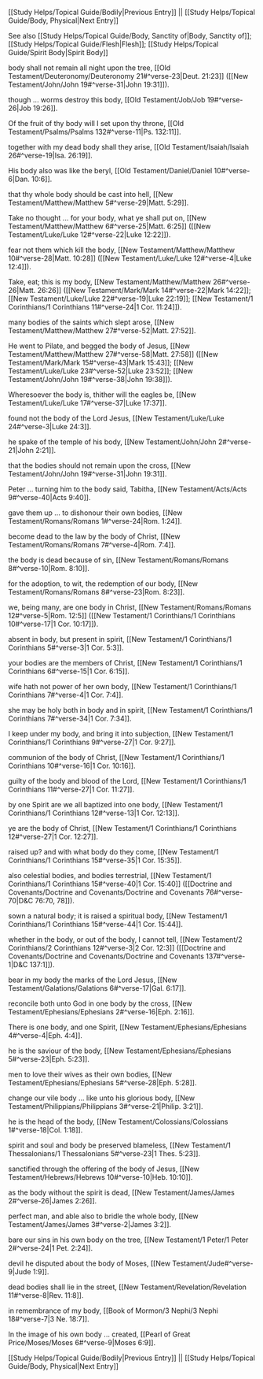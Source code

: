 [[Study Helps/Topical Guide/Bodily|Previous Entry]]  ||  [[Study Helps/Topical Guide/Body, Physical|Next Entry]]

 See also [[Study Helps/Topical Guide/Body, Sanctity of|Body, Sanctity of]]; [[Study Helps/Topical Guide/Flesh|Flesh]]; [[Study Helps/Topical Guide/Spirit Body|Spirit Body]]

 body shall not remain all night upon the tree, [[Old Testament/Deuteronomy/Deuteronomy 21#^verse-23|Deut. 21:23]] ([[New Testament/John/John 19#^verse-31|John 19:31]]).

 though ... worms destroy this body, [[Old Testament/Job/Job 19#^verse-26|Job 19:26]].

 Of the fruit of thy body will I set upon thy throne, [[Old Testament/Psalms/Psalms 132#^verse-11|Ps. 132:11]].

 together with my dead body shall they arise, [[Old Testament/Isaiah/Isaiah 26#^verse-19|Isa. 26:19]].

 His body also was like the beryl, [[Old Testament/Daniel/Daniel 10#^verse-6|Dan. 10:6]].

 that thy whole body should be cast into hell, [[New Testament/Matthew/Matthew 5#^verse-29|Matt. 5:29]].

 Take no thought ... for your body, what ye shall put on, [[New Testament/Matthew/Matthew 6#^verse-25|Matt. 6:25]] ([[New Testament/Luke/Luke 12#^verse-22|Luke 12:22]]).

 fear not them which kill the body, [[New Testament/Matthew/Matthew 10#^verse-28|Matt. 10:28]] ([[New Testament/Luke/Luke 12#^verse-4|Luke 12:4]]).

 Take, eat; this is my body, [[New Testament/Matthew/Matthew 26#^verse-26|Matt. 26:26]] ([[New Testament/Mark/Mark 14#^verse-22|Mark 14:22]]; [[New Testament/Luke/Luke 22#^verse-19|Luke 22:19]]; [[New Testament/1 Corinthians/1 Corinthians 11#^verse-24|1 Cor. 11:24]]).

 many bodies of the saints which slept arose, [[New Testament/Matthew/Matthew 27#^verse-52|Matt. 27:52]].

 He went to Pilate, and begged the body of Jesus, [[New Testament/Matthew/Matthew 27#^verse-58|Matt. 27:58]] ([[New Testament/Mark/Mark 15#^verse-43|Mark 15:43]]; [[New Testament/Luke/Luke 23#^verse-52|Luke 23:52]]; [[New Testament/John/John 19#^verse-38|John 19:38]]).

 Wheresoever the body is, thither will the eagles be, [[New Testament/Luke/Luke 17#^verse-37|Luke 17:37]].

 found not the body of the Lord Jesus, [[New Testament/Luke/Luke 24#^verse-3|Luke 24:3]].

 he spake of the temple of his body, [[New Testament/John/John 2#^verse-21|John 2:21]].

 that the bodies should not remain upon the cross, [[New Testament/John/John 19#^verse-31|John 19:31]].

 Peter ... turning him to the body said, Tabitha, [[New Testament/Acts/Acts 9#^verse-40|Acts 9:40]].

 gave them up ... to dishonour their own bodies, [[New Testament/Romans/Romans 1#^verse-24|Rom. 1:24]].

 become dead to the law by the body of Christ, [[New Testament/Romans/Romans 7#^verse-4|Rom. 7:4]].

 the body is dead because of sin, [[New Testament/Romans/Romans 8#^verse-10|Rom. 8:10]].

 for the adoption, to wit, the redemption of our body, [[New Testament/Romans/Romans 8#^verse-23|Rom. 8:23]].

 we, being many, are one body in Christ, [[New Testament/Romans/Romans 12#^verse-5|Rom. 12:5]] ([[New Testament/1 Corinthians/1 Corinthians 10#^verse-17|1 Cor. 10:17]]).

 absent in body, but present in spirit, [[New Testament/1 Corinthians/1 Corinthians 5#^verse-3|1 Cor. 5:3]].

 your bodies are the members of Christ, [[New Testament/1 Corinthians/1 Corinthians 6#^verse-15|1 Cor. 6:15]].

 wife hath not power of her own body, [[New Testament/1 Corinthians/1 Corinthians 7#^verse-4|1 Cor. 7:4]].

 she may be holy both in body and in spirit, [[New Testament/1 Corinthians/1 Corinthians 7#^verse-34|1 Cor. 7:34]].

 I keep under my body, and bring it into subjection, [[New Testament/1 Corinthians/1 Corinthians 9#^verse-27|1 Cor. 9:27]].

 communion of the body of Christ, [[New Testament/1 Corinthians/1 Corinthians 10#^verse-16|1 Cor. 10:16]].

 guilty of the body and blood of the Lord, [[New Testament/1 Corinthians/1 Corinthians 11#^verse-27|1 Cor. 11:27]].

 by one Spirit are we all baptized into one body, [[New Testament/1 Corinthians/1 Corinthians 12#^verse-13|1 Cor. 12:13]].

 ye are the body of Christ, [[New Testament/1 Corinthians/1 Corinthians 12#^verse-27|1 Cor. 12:27]].

 raised up? and with what body do they come, [[New Testament/1 Corinthians/1 Corinthians 15#^verse-35|1 Cor. 15:35]].

 also celestial bodies, and bodies terrestrial, [[New Testament/1 Corinthians/1 Corinthians 15#^verse-40|1 Cor. 15:40]] ([[Doctrine and Covenants/Doctrine and Covenants/Doctrine and Covenants 76#^verse-70|D&C 76:70, 78]]).

 sown a natural body; it is raised a spiritual body, [[New Testament/1 Corinthians/1 Corinthians 15#^verse-44|1 Cor. 15:44]].

 whether in the body, or out of the body, I cannot tell, [[New Testament/2 Corinthians/2 Corinthians 12#^verse-3|2 Cor. 12:3]] ([[Doctrine and Covenants/Doctrine and Covenants/Doctrine and Covenants 137#^verse-1|D&C 137:1]]).

 bear in my body the marks of the Lord Jesus, [[New Testament/Galations/Galations 6#^verse-17|Gal. 6:17]].

 reconcile both unto God in one body by the cross, [[New Testament/Ephesians/Ephesians 2#^verse-16|Eph. 2:16]].

 There is one body, and one Spirit, [[New Testament/Ephesians/Ephesians 4#^verse-4|Eph. 4:4]].

 he is the saviour of the body, [[New Testament/Ephesians/Ephesians 5#^verse-23|Eph. 5:23]].

 men to love their wives as their own bodies, [[New Testament/Ephesians/Ephesians 5#^verse-28|Eph. 5:28]].

 change our vile body ... like unto his glorious body, [[New Testament/Philippians/Philippians 3#^verse-21|Philip. 3:21]].

 he is the head of the body, [[New Testament/Colossians/Colossians 1#^verse-18|Col. 1:18]].

 spirit and soul and body be preserved blameless, [[New Testament/1 Thessalonians/1 Thessalonians 5#^verse-23|1 Thes. 5:23]].

 sanctified through the offering of the body of Jesus, [[New Testament/Hebrews/Hebrews 10#^verse-10|Heb. 10:10]].

 as the body without the spirit is dead, [[New Testament/James/James 2#^verse-26|James 2:26]].

 perfect man, and able also to bridle the whole body, [[New Testament/James/James 3#^verse-2|James 3:2]].

 bare our sins in his own body on the tree, [[New Testament/1 Peter/1 Peter 2#^verse-24|1 Pet. 2:24]].

 devil he disputed about the body of Moses, [[New Testament/Jude#^verse-9|Jude 1:9]].

 dead bodies shall lie in the street, [[New Testament/Revelation/Revelation 11#^verse-8|Rev. 11:8]].

 in remembrance of my body, [[Book of Mormon/3 Nephi/3 Nephi 18#^verse-7|3 Ne. 18:7]].

 In the image of his own body ... created, [[Pearl of Great Price/Moses/Moses 6#^verse-9|Moses 6:9]].

[[Study Helps/Topical Guide/Bodily|Previous Entry]]  ||  [[Study Helps/Topical Guide/Body, Physical|Next Entry]]